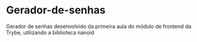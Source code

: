# Gerador-de-senhas
Gerador de senhas desenvolvido da primeira aula do módulo de frontend da Trybe, utilizando a biblioteca nanoid
